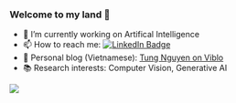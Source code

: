 ### Welcome to my land 🤗

- 🔭 I’m currently working on Artifical Intelligence
- 📫 How to reach me: [![LinkedIn Badge](https://img.shields.io/badge/LinkedIn-0A66C2?style=flat&logo=linkedin&logoColor=white)](https://www.linkedin.com/in/tungedng2710)
- 🌱 Personal blog (Vietnamese): [Tung Nguyen on Viblo](https://viblo.asia/u/QBee)
- 📚 Research interests: Computer Vision, Generative AI

<img style="float: left;" src="https://github-readme-stats.vercel.app/api?username=tungedng2710&count_private=true&theme=ambient_gradient&show_icons=true&hide_border=true">

<!--
**tungedng2710/tungedng2710** is a ✨ _special_ ✨ repository because its `README.md` (this file) appears on your GitHub profile.

Here are some ideas to get you started:

- 🔭 I’m currently working on ...
- 🌱 I’m currently learning ...
- 👯 I’m looking to collaborate on ...
- 🤔 I’m looking for help with ...
- 💬 Ask me about ...
- 📫 How to reach me: ...
- 😄 Pronouns: ...
- ⚡ Fun fact: ...
-->
